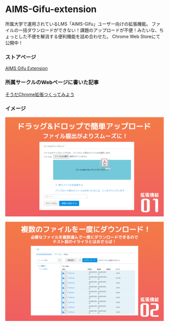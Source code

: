 # AIMS-Gifu-extension

所属大学で運用されているLMS「AIMS-Gifu」ユーザー向けの拡張機能。
ファイルの一括ダウンロードができない！課題のアップロードが不便！みたいな、ちょっとした不便を解消する便利機能を詰め合わせた。
Chrome Web Storeにて公開中！

### ストアページ
[AIMS Gifu Extension](https://chrome.google.com/webstore/detail/drag-and-drop-extension-f/klbkinefgmmgbfgdblaflhcfobacebpn?hl=ja&authuser=0)

### 所属サークルのWebページに書いた記事
[そうだChrome拡張つくってみよう](https://prog-g.github.io/2020/11/27/%E3%81%9D%E3%81%86%E3%81%A0Chrome%E6%8B%A1%E5%BC%B5%E3%81%A4%E3%81%8F%E3%81%A3%E3%81%A6%E3%81%BF%E3%82%88%E3%81%86.html)

### イメージ
![](SS/screenshot01_v2.0.0.png)

![](SS/screenshot02_v2.0.0.png)
